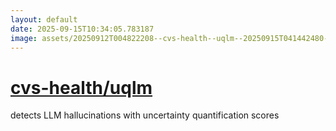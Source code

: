 ```yaml
---
layout: default
date: 2025-09-15T10:34:05.783187
image: assets/20250912T004822208--cvs-health--uqlm--20250915T041442480--cropped.png
---
```


# [cvs-health/uqlm](https://github.com/cvs-health/uqlm)

detects LLM hallucinations with uncertainty quantification scores
